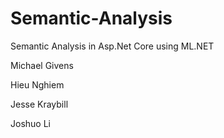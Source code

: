 # Semantic-Analysis
Semantic Analysis in Asp.Net Core using ML.NET

Michael Givens

Hieu Nghiem

Jesse Kraybill

Joshuo Li

